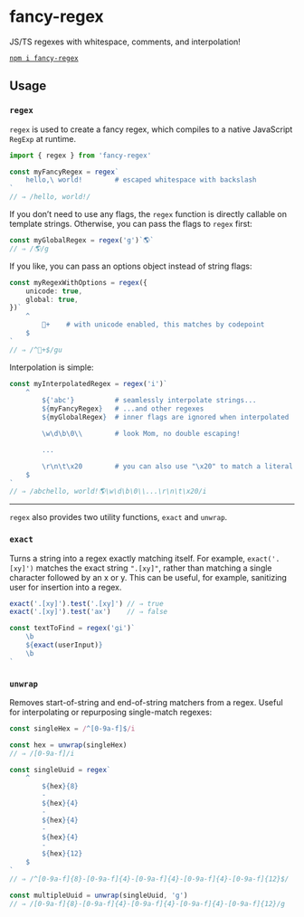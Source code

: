 # fancy-regex

JS/TS regexes with whitespace, comments, and interpolation!

[`npm i fancy-regex`](https://www.npmjs.com/package/fancy-regex)

## Usage

### `regex`

`regex` is used to create a fancy regex, which compiles to a native JavaScript `RegExp` at runtime.

```ts
import { regex } from 'fancy-regex'

const myFancyRegex = regex`
    hello,\ world!        # escaped whitespace with backslash
`
// ⇒ /hello, world!/
```

If you don’t need to use any flags, the `regex` function is directly callable on template strings. Otherwise, you can pass the flags to `regex` first:

```ts
const myGlobalRegex = regex('g')`🌎`
// ⇒ /🌎/g
```

If you like, you can pass an options object instead of string flags:

```ts
const myRegexWithOptions = regex({
    unicode: true,
    global: true,
})`
    ^
        💩+    # with unicode enabled, this matches by codepoint
    $
`
// ⇒ /^💩+$/gu
```

Interpolation is simple:

```ts
const myInterpolatedRegex = regex('i')`
    ^
        ${'abc'}          # seamlessly interpolate strings...
        ${myFancyRegex}   # ...and other regexes
        ${myGlobalRegex}  # inner flags are ignored when interpolated

        \w\d\b\0\\        # look Mom, no double escaping!

        ...

        \r\n\t\x20        # you can also use "\x20" to match a literal space
    $
`
// ⇒ /abchello, world!🌎\w\d\b\0\\...\r\n\t\x20/i
```

---

`regex` also provides two utility functions, `exact` and `unwrap`.

### `exact`

Turns a string into a regex exactly matching itself. For example, `exact('.[xy]')` matches the exact string `".[xy]"`, rather than matching a single character followed by an x or y. This can be useful, for example, sanitizing user for insertion into a regex.

```ts
exact('.[xy]').test('.[xy]') // ⇒ true
exact('.[xy]').test('ax')    // ⇒ false

const textToFind = regex('gi')`
    \b
    ${exact(userInput)}
    \b
`
```

### `unwrap`

Removes start-of-string and end-of-string matchers from a regex. Useful for interpolating or repurposing single-match regexes:

```ts
const singleHex = /^[0-9a-f]$/i

const hex = unwrap(singleHex)
// ⇒ /[0-9a-f]/i

const singleUuid = regex`
    ^
        ${hex}{8}
        -
        ${hex}{4}
        -
        ${hex}{4}
        -
        ${hex}{4}
        -
        ${hex}{12}
    $
`
// ⇒ /^[0-9a-f]{8}-[0-9a-f]{4}-[0-9a-f]{4}-[0-9a-f]{4}-[0-9a-f]{12}$/

const multipleUuid = unwrap(singleUuid, 'g')
// ⇒ /[0-9a-f]{8}-[0-9a-f]{4}-[0-9a-f]{4}-[0-9a-f]{4}-[0-9a-f]{12}/g
```
